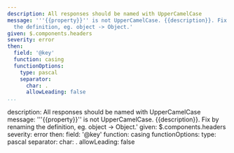 ---
description: All responses should be named with UpperCamelCase
message: '''{{property}}'' is not UpperCamelCase. {{description}}. Fix by renaming
  the definition, eg. object -> Object.'
given: $.components.headers
severity: error
then:
  field: '@key'
  function: casing
  functionOptions:
    type: pascal
    separator:
      char: .
      allowLeading: false
...description: All responses should be named with UpperCamelCase
message: '''{{property}}'' is not UpperCamelCase. {{description}}. Fix by renaming
  the definition, eg. object -> Object.'
given: $.components.headers
severity: error
then:
  field: '@key'
  function: casing
  functionOptions:
    type: pascal
    separator:
      char: .
      allowLeading: false